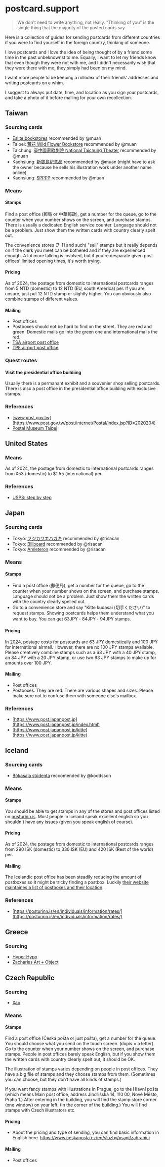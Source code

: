 # postcard.support

> We don't need to write anything, not really. "Thinking of you" is the single thing that the majority of the posted cards say.

Here is a collection of guides for sending postcards from different countries if you were to find yourself in the foreign country, thinking of someone.

I love postcards and I love the idea of being thought of by a friend some time in the past unbeknownst to me. Equally, I want to let my friends know that even though they were not with me, and I didn't necessarily wish that they were there with me, they simply had been on my mind.

I want more people to be keeping a rollodex of their friends' addresses and writing postcards on a whim.

I suggest to always put date, time, and location as you sign your postcards, and take a photo of it before mailing for your own recollection.

## Taiwan

### Sourcing cards

- [Eslite bookstores](https://www.eslite.com/) recommended by @muan
- Taipei: [荒花 Wild Flower Bookstore](https://www.facebook.com/wildflowerbookstore/) recommended by @muan
- Taichung: [臺中國家歌劇院 National Taichung Theater](https://maps.app.goo.gl/BddJho9RbEy9Y1XNA) recommended by @muan
- Kaohsiung: [新寶島紀念品](https://www.instagram.com/superbirdtrademark) recommended by @muan (might have to ask the owner because he sells his illustration work under another name online)
- Kaohsiung: [SPPPP](https://maps.app.goo.gl/k6Z5hT7d8sQMxRVz7) recommended by @muan

### Means

#### Stamps

Find a post office (郵局 or 中華郵政), get a number for the queue, go to the counter when your number shows on the screen, and purchase stamps. There is usually a dedicated English service counter. Language should not be a problem. Just show them the written cards with country clearly spelt out.

The convenience stores (7-11 and such) "sell" stamps but it really depends on if the clerk you meet can be bothered and if they are experienced enough. A lot more talking is involved, but if you're desparate given post offices' limited opening times, it's worth trying.

#### Pricing

As of 2024, the postage from domestic to international postcards ranges from 5 NTD (domestic) to 12 NTD (EU, south America) per. If you are unsure, just put 12 NTD stamp or slightly higher. You can obviously also combine stamps of different values.

#### Mailing

- Post offices
- Postboxes should not be hard to find on the street. They are red and green. Domestic mails go into the green one and international mails the red.
- [TSA airport post office](https://maps.app.goo.gl/5LZGRg2jH8WM8yn49)
- [TPE airport post office](https://maps.app.goo.gl/haXC4CVGVERrQ19G9)

### Quest routes

#### Visit the presidential office buildiing

Usually there is a permanant exhibit and a souvenier shop selling postcards. There is also a post office in the presidential office building with exclusive stamps.

### References

- [www.post.gov.tw](https://www.post.gov.tw/post/internet/Postal/index.jsp?ID=2020204)
- [Postal Museum Taipei](https://maps.app.goo.gl/j479tTc2vBjyudEdA)

## United States

### Means

As of 2024, the postage from domestic to international postcards ranges from ¢53 (domestic) to $1.55 (international) per.

### References

- [USPS: step by step](https://www.usps.com/ship/letters.htm)

## Japan

### Sourcing cards

- Tokyo: [フジカワエハガキ](https://www.instagram.com/tf_sengajin/) recommended by @risacan
- Tokyo: [Billboard](https://www.billboard-kj.com) recommended by @risacan
- Tokyo: [Amleteron](https://amleteron.blogspot.com/) recommended by @risacan

### Means

#### Stamps

- Find a post office (郵便局), get a number for the queue, go to the counter when your number shows on the screen, and purchase stamps. Language should not be a problem. Just show them the written cards with the country clearly spelled out.
- Go to a convenience store and say "Kitte kudasai (切手ください)" to request stamps. Showing postcards helps them understand what you want to buy. You can get 63JPY・84JPY・94JPY stamps.

#### Pricing

In 2024, postage costs for postcards are 63 JPY domestically and 100 JPY for international airmail. However, there are no 100 JPY stamps available. Please creatively combine stamps such as a 63 JPY with a 40 JPY stamp, an 84 JPY with a 20 JPY stamp, or use two 63 JPY stamps to make up for amounts over 100 JPY.

#### Mailing

- Post offices
- Postboxes. They are red. There are various shapes and sizes. Please make sure not to confuse them with someone else's mailbox.

### References

- [https://www.post.japanpost.jp](https://www.post.japanpost.jp/index.html)
- [https://www.post.japanpost.jp/kitte](https://www.post.japanpost.jp/kitte)

## Iceland

### Sourcing cards

- [Bókasala stúdenta](https://www.boksala.is/) reccomended by @koddsson

### Means

#### Stamps

You should be able to get stamps in any of the stores and post offices listed on [posturinn.is](https://posturinn.is/en/individuals/sending/stamps/). Most people in Iceland speak excellent english so you shouldn't have any issues (given you speak english of course).

#### Pricing

As of 2024, the postage from domestic to international postcards ranges from 290 ISK (domestic) to 330 ISK (EU) and 420 ISK (Rest of the world) per.

#### Mailing

The Icelandic post office has been steadily reducing the amount of postboxes so it might be tricky finding a postbox. Luckily [their website maintaines a list of postboxes and their location](https://posturinn.is/einstaklingar/ymsar-upplysingar/postnumer-og-thjonustustig/#tab=2).

### References

- [https://posturinn.is/en/individuals/information/rates/](https://posturinn.is/en/individuals/information/rates/)

## Greece

### Sourcing
- [Hyper Hypo](https://hyperhypo.gr/)
- [Zacharias Art + Object](https://www.zacharias.es/)

## Czech Republic

### Sourcing
- [Xao](https://xaoxax.cz/kontakt-contact/)

### Means

#### Stamps

Find a post office (Česká pošta or just pošta), get a number for the
queue. You should choose what you send on the touch screen. (dopis = a
letter). Go to the counter when your number shows on the screen, and
purchase stamps. People in post offices barely speak English, but if
you show them the written cards with country clearly spelt out, it
should be OK.

The illustration of stamps varies depending on people in post offices.
They have a big file of stamps and they choose stamps from them.
(Sometimes you can choose, but they don’t have all kinds of stamps.)

If you want fancy stamps with illustrations in Prague, go to the
Hlavní pošta (which means Main post office, address Jindřišská 14, 110
00, Nové Město, Praha 1.) After entering in the building, you will
find the stamp store corner (one window) on your left. (In the corner
of the building.) You will find stamps with Czech illustrators etc.

#### Pricing

- About the pricing and type of sending, you can find basic information
in English here.
https://www.ceskaposta.cz/en/sluzby/psani/zahranici

#### Mailing

- Post offices
